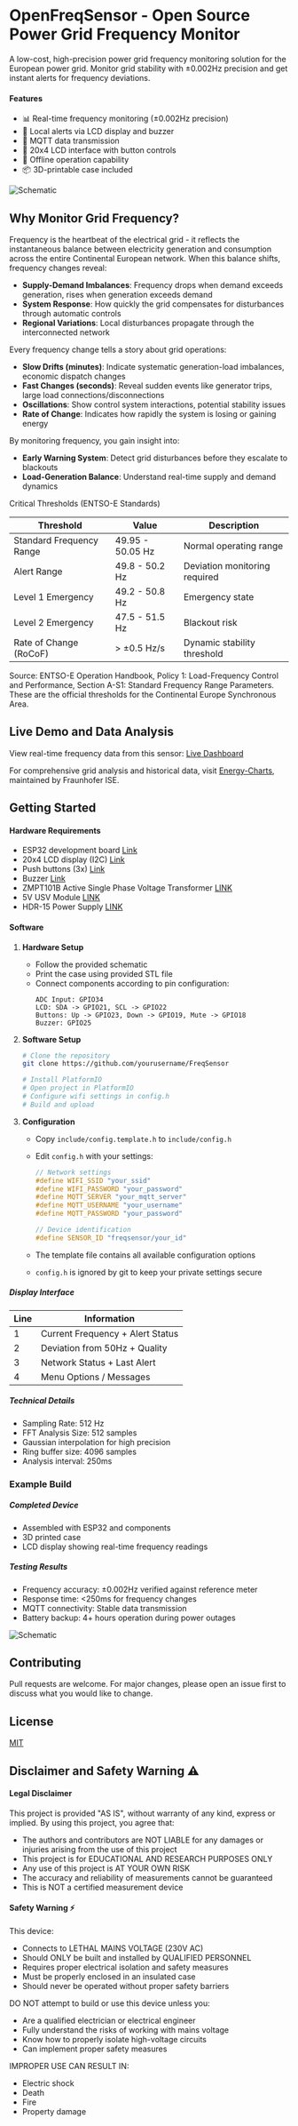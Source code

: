 # OpenFreqSensor - Open Source Power Grid Frequency Monitor

A low-cost, high-precision power grid frequency monitoring solution for the European power grid. Monitor grid stability with ±0.002Hz precision and get instant alerts for frequency deviations.

#### Features

- 📊 Real-time frequency monitoring (±0.002Hz precision)
- 🔔 Local alerts via LCD display and buzzer
- 📡 MQTT data transmission
- 📱 20x4 LCD interface with button controls
- 🔋 Offline operation capability
- 📦 3D-printable case included

![Schematic](schematic.png)

## Why Monitor Grid Frequency?

Frequency is the heartbeat of the electrical grid - it reflects the instantaneous balance between electricity generation and consumption across the entire Continental European network. When this balance shifts, frequency changes reveal:

- **Supply-Demand Imbalances**: Frequency drops when demand exceeds generation, rises when generation exceeds demand
- **System Response**: How quickly the grid compensates for disturbances through automatic controls
- **Regional Variations**: Local disturbances propagate through the interconnected network

Every frequency change tells a story about grid operations:

- **Slow Drifts (minutes)**: Indicate systematic generation-load imbalances, economic dispatch changes
- **Fast Changes (seconds)**: Reveal sudden events like generator trips, large load connections/disconnections
- **Oscillations**: Show control system interactions, potential stability issues
- **Rate of Change**: Indicates how rapidly the system is losing or gaining energy

By monitoring frequency, you gain insight into:

- **Early Warning System**: Detect grid disturbances before they escalate to blackouts
- **Load-Generation Balance**: Understand real-time supply and demand dynamics

Critical Thresholds (ENTSO-E Standards)

| Threshold                | Value            | Description                   |
| ------------------------ | ---------------- | ----------------------------- |
| Standard Frequency Range | 49.95 - 50.05 Hz | Normal operating range        |
| Alert Range              | 49.8 - 50.2 Hz   | Deviation monitoring required |
| Level 1 Emergency        | 49.2 - 50.8 Hz   | Emergency state               |
| Level 2 Emergency        | 47.5 - 51.5 Hz   | Blackout risk                 |
| Rate of Change (RoCoF)   | > ±0.5 Hz/s      | Dynamic stability threshold   |

Source: ENTSO-E Operation Handbook, Policy 1: Load-Frequency Control and Performance, Section A-S1: Standard Frequency Range Parameters. These are the official thresholds for the Continental Europe Synchronous Area.

## Live Demo and Data Analysis

View real-time frequency data from this sensor: [Live Dashboard](https://grafana.fastalert.nrw/public-dashboards/0828674a5dd54280aab2e0723ffaba71?orgId=3&refresh=1s)

For comprehensive grid analysis and historical data, visit [Energy-Charts](https://www.energy-charts.info/index.html?l=de&c=DE), maintained by Fraunhofer ISE.

## Getting Started

#### Hardware Requirements

- ESP32 development board [Link](https://www.az-delivery.de/en/products/esp32-developmentboard)
- 20x4 LCD display (I2C) [Link](https://www.az-delivery.de/en/products/hd44780-2004-lcd-display-bundle-4x20-zeichen-mit-i2c-schnittstelle)
- Push buttons (3x) [Link](https://www.amazon.de/-/en/pieces-momentary-pressure-lockless-dashboard/dp/B0DJNWWRSL)
- Buzzer [Link](https://www.az-delivery.de/products/buzzer-modul-passiv)
- ZMPT101B Active Single Phase Voltage Transformer [LINK](https://www.amazon.de/ANGEEK-ZMPT101B-Voltage-Transformer-Arduino/dp/B07ZDJS7CD)
- 5V USV Module [LINK](https://de.aliexpress.com/item/1005009864874228.html)
- HDR-15 Power Supply [LINK](https://www.amazon.de/-/en/Amazon-Parent-MeanWell-Series-HDR-15/dp/B06XWQSJGW)

#### Software

1. **Hardware Setup**

   - Follow the provided schematic
   - Print the case using provided STL file
   - Connect components according to pin configuration:
     ```
     ADC Input: GPIO34
     LCD: SDA -> GPIO21, SCL -> GPIO22
     Buttons: Up -> GPIO23, Down -> GPIO19, Mute -> GPIO18
     Buzzer: GPIO25
     ```

2. **Software Setup**

   ```bash
   # Clone the repository
   git clone https://github.com/yourusername/FreqSensor

   # Install PlatformIO
   # Open project in PlatformIO
   # Configure wifi settings in config.h
   # Build and upload
   ```

3. **Configuration**

   - Copy `include/config.template.h` to `include/config.h`
   - Edit `config.h` with your settings:

     ```cpp
     // Network settings
     #define WIFI_SSID "your_ssid"
     #define WIFI_PASSWORD "your_password"
     #define MQTT_SERVER "your_mqtt_server"
     #define MQTT_USERNAME "your_username"
     #define MQTT_PASSWORD "your_password"

     // Device identification
     #define SENSOR_ID "freqsensor/your_id"
     ```

   - The template file contains all available configuration options
   - `config.h` is ignored by git to keep your private settings secure

##### Display Interface

| Line | Information                      |
| ---- | -------------------------------- |
| 1    | Current Frequency + Alert Status |
| 2    | Deviation from 50Hz + Quality    |
| 3    | Network Status + Last Alert      |
| 4    | Menu Options / Messages          |

##### Technical Details

- Sampling Rate: 512 Hz
- FFT Analysis Size: 512 samples
- Gaussian interpolation for high precision
- Ring buffer size: 4096 samples
- Analysis interval: 250ms

### Example Build

##### Completed Device

- Assembled with ESP32 and components
- 3D printed case
- LCD display showing real-time frequency readings

##### Testing Results

- Frequency accuracy: ±0.002Hz verified against reference meter
- Response time: <250ms for frequency changes
- MQTT connectivity: Stable data transmission
- Battery backup: 4+ hours operation during power outages

![Schematic](build.jpeg)

## Contributing

Pull requests are welcome. For major changes, please open an issue first to discuss what you would like to change.

## License

[MIT](LICENSE)

## Disclaimer and Safety Warning ⚠️

#### Legal Disclaimer

This project is provided "AS IS", without warranty of any kind, express or implied. By using this project, you agree that:

- The authors and contributors are NOT LIABLE for any damages or injuries arising from the use of this project
- This project is for EDUCATIONAL AND RESEARCH PURPOSES ONLY
- Any use of this project is AT YOUR OWN RISK
- The accuracy and reliability of measurements cannot be guaranteed
- This is NOT a certified measurement device

#### Safety Warning ⚡

This device:

- Connects to LETHAL MAINS VOLTAGE (230V AC)
- Should ONLY be built and installed by QUALIFIED PERSONNEL
- Requires proper electrical isolation and safety measures
- Must be properly enclosed in an insulated case
- Should never be operated without proper safety barriers

DO NOT attempt to build or use this device unless you:

- Are a qualified electrician or electrical engineer
- Fully understand the risks of working with mains voltage
- Know how to properly isolate high-voltage circuits
- Can implement proper safety measures

IMPROPER USE CAN RESULT IN:

- Electric shock
- Death
- Fire
- Property damage
